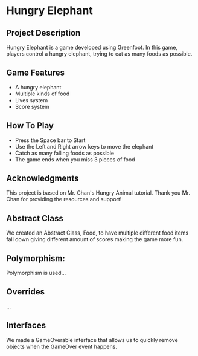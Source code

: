 # Hungry Elephant

## Project Description
Hungry Elephant is a game developed using Greenfoot. In this game, players control a hungry elephant, trying to eat as many foods as possible.

## Game Features
- A hungry elephant
- Multiple kinds of food
- Lives system
- Score system
## How To Play
- Press the Space bar to Start 
- Use the Left and Right arrow keys to move the elephant
- Catch as many falling foods as possible
- The game ends when you miss 3 pieces of food

## Acknowledgments
This project is based on Mr. Chan's Hungry Animal tutorial. Thank you Mr. Chan for providing the resources and support!

## Abstract Class
We created an Abstract Class, Food, to have multiple different food items fall down giving different amount of scores making the game more fun. 

## Polymorphism:
Polymorphism is used...

## Overrides
...

## Interfaces
We made a GameOverable interface that allows us to quickly remove objects when the GameOver event happens.
